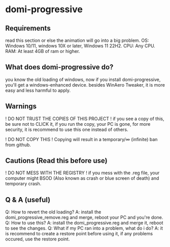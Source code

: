 # domi-progressive
## Requirements
read this section or else the animation will go into a big problem.
OS: Windows 10/11, windows 10X or later, Windows 11 22H2.
CPU: Any CPU.
RAM: At least 4GB of ram or higher.
## What does domi-progressive do?
you know the old loading of windows, now if you install domi-progressive, you'll get a windows-enhanced device.
besides WinAero Tweaker, it is more easy and less harmful to apply.
## Warnings
! DO NOT TRUST THE COPIES OF THIS PROJECT ! if you see a copy of this, be sure not to CLICK it, if you run the copy, your PC is gone, for more security, it is recommend to use this one instead of others.

! DO NOT COPY THIS ! Copying will result in a temporary/∞ (infinite) ban from github.

##  Cautions (Read this before use)
! DO NOT MESS WITH THE REGISTRY ! if you mess with the .reg file, your computer might BSOD (Also known as crash or blue screen of death) and temporary crash.

## Q & A (useful)
Q: How to revert the old loading? A: install the domi_progressive_remove.reg and merge, reboot your PC and you're done.
Q: How to use this? A: install the domi_progressive.reg and merge it, reboot to see the changes.
Q: What if my PC ran into a problem, what do i do? A: it is recommend to create a restore point before using it, if any problems occured, use the restore point.
